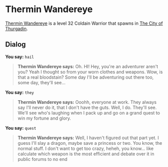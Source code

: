 # Thermin Wandereye



[Thermin Wandereye](/npc/115069) is a level 32 Coldain Warrior that spawns in [The City of Thurgadin](/zone/115).



## Dialog

**You say:** `hail`



>**Thermin Wandereye says:** Oh. HI! Hey, you're an adventurer aren't you? Yeah I thought so from your worn clothes and weapons. Wow, is that a real bloodstain? Some day I'll be adventuring out there too, some day, they'll see...

**You say:** `they`



>**Thermin Wandereye says:** Ooohh, everyone at work. They always say I'll never do it, that I don't have the guts. Well, I do. They'll see. We'll see who's laughing when I pack up and go on a grand quest to win my fortune and glory. <sigh>

**You say:** `quest`



>**Thermin Wandereye says:** Well, I haven't figured out that part yet. I guess I'll slay a dragon, maybe save a princess or two. You know, the normal stuff. I don't want to get too crazy, heheh, you know... like calculate which weapon is the most efficient and debate over it in public forums to no
end
